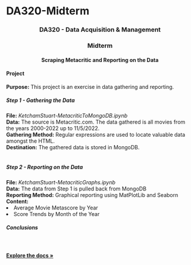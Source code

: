 # DA320-Midterm

<h3 align="center">DA320 - Data Acquisition & Management</h3>
<h3 align="center">Midterm</h3>
<h4 align="center">Scraping Metacritic and Reporting on the Data</h3>

<p align="center">
    <h4>Project</h4>
    <b>Purpose:</b> This project is an exercise in data gathering and reporting.<br />
    <h5>Step 1 - Gathering the Data</h5>
    <b>File:</b> <i>KetchamStuart-MetacriticToMongoDB.ipynb</i><br />
    <b>Data:</b> The source is Metacritic.com. The data gathered is all movies from the years 2000-2022 up to 11/5/2022.<br />
    <b>Gathering Method:</b> Regular expressions are used to locate valuable data amongst the HTML.<br />
    <b>Destination:</b> The gathered data is stored in MongoDB.<br />
    <br />
    <h5>Step 2 - Reporting on the Data</h5>
    <b>File:</b> <i>KetchamStuart-MetacriticGraphs.ipynb</i><br />
    <b>Data:</b> The data from Step 1 is pulled back from MongoDB<br />
    <b>Reporting Method:</b> Graphical reporting using MatPlotLib and Seaborn<br />
    <b>Content:</b> <br />
    <li>Average Movie Metascore by Year</li>
    <li>Score Trends by Month of the Year</li>
    <h5>Conclusions</h5> 
    <b>
    <br />
    <br />
    <a href="https://github.com/github_username/repo_name"><strong>Explore the docs »</strong></a>
    <br />
    <br />



</p>